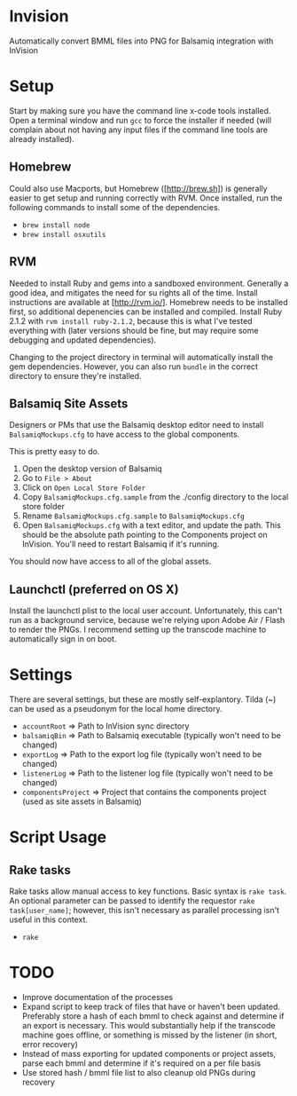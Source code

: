 Invision
========

Automatically convert BMML files into PNG for Balsamiq integration with InVision



Setup
=====

Start by making sure you have the command line x-code tools installed.  Open a terminal window and run `gcc` to force the installer if needed (will complain about not having any input files if the command line tools are already installed).


Homebrew
--------
Could also use Macports, but Homebrew ([http://brew.sh]) is generally easier to get setup and running correctly with RVM.  Once installed, run the following commands to install some of the dependencies.
* `brew install node`
* `brew install osxutils`


RVM
---
Needed to install Ruby and gems into a sandboxed environment.  Generally a good idea, and mitigates the need for su rights all of the time.  Install instructions are available at [http://rvm.io/].  Homebrew needs to be installed first, so additional depenencies can be installed and compiled.  Install Ruby 2.1.2 with `rvm install ruby-2.1.2`, because this is what I've tested everything with (later versions should be fine, but may require some debugging and updated dependencies).

Changing to the project directory in terminal will automatically install the gem dependencies.  However, you can also run `bundle` in the correct directory to ensure they're installed.


Balsamiq Site Assets
--------------------
Designers or PMs that use the Balsamiq desktop editor need to install `BalsamiqMockups.cfg` to have access to the global components.

This is pretty easy to do.
1. Open the desktop version of Balsamiq
2. Go to `File > About`
3. Click on `Open Local Store Folder`
4. Copy `BalsamiqMockups.cfg.sample` from the ./config directory to the local store folder
5. Rename `BalsamiqMockups.cfg.sample` to `BalsamiqMockups.cfg`
6. Open `BalsamiqMockups.cfg` with a text editor, and update the path.  This should be the absolute path pointing to the Components project on InVision.  You'll need to restart Balsamiq if it's running.

You should now have access to all of the global assets.


Launchctl (preferred on OS X)
-----------------------------
Install the launchctl plist to the local user account.  Unfortunately, this can't run as a background service, because we're relying upon Adobe Air / Flash to render the PNGs.  I recommend setting up the transcode machine to automatically sign in on boot.



Settings
========

There are several settings, but these are mostly self-explantory.  Tilda (~) can be used as a pseudonym for the local home directory.
* `accountRoot` => Path to InVision sync directory
* `balsamiqBin` => Path to Balsamiq executable (typically won't need to be changed)
* `exportLog` => Path to the export log file (typically won't need to be changed)
* `listenerLog` => Path to the listener log file (typically won't need to be changed)
* `componentsProject` => Project that contains the components project (used as site assets in Balsamiq)



Script Usage
============

Rake tasks
----------
Rake tasks allow manual access to key functions.  Basic syntax is `rake task`.  An optional parameter can be passed to identify the requestor `rake task[user_name]`; however, this isn't necessary as parallel processing isn't useful in this context.

* `rake `



TODO
====

* Improve documentation of the processes
* Expand script to keep track of files that have or haven't been updated.  Preferably store a hash of each bmml to check against and determine if an export is necessary.  This would substantially help if the transcode machine goes offline, or something is missed by the listener (in short, error recovery)
* Instead of mass exporting for updated components or project assets, parse each bmml and determine if it's required on a per file basis
* Use stored hash / bmml file list to also cleanup old PNGs during recovery
